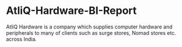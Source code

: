 # AtliQ-Hardware-BI-Report
AtliQ Hardware is a company which supplies computer hardware and peripherals to many of clients such as surge stores, Nomad stores etc. across India.
